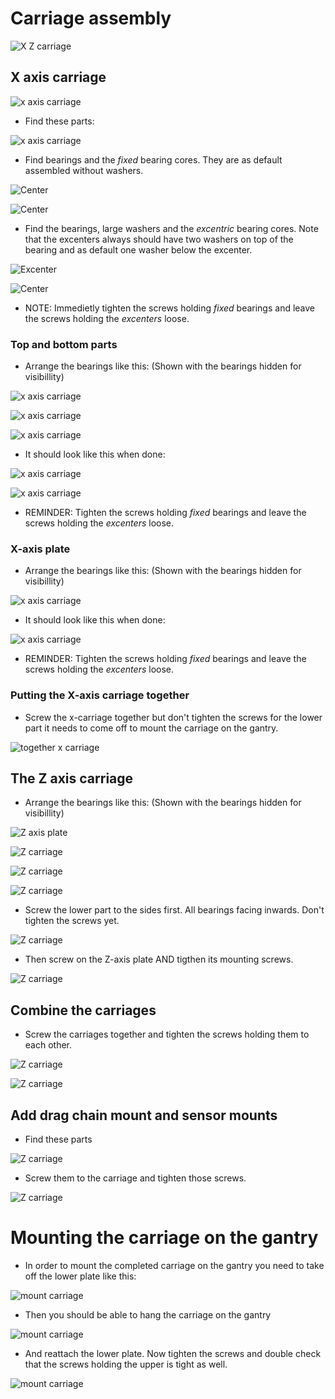 # Carriage assembly

![X Z carriage](./img/assembly/x_z_carriage.JPG)

## X axis carriage

![x axis carriage](./img/assembly/x_axis_plate.JPG)

* Find these parts:

![x axis carriage](./img/assembly/x_axis_plate_exploded.JPG)

* Find bearings and the *fixed* bearing cores. They are as default assembled without washers.

![Center](./img/assembly/center_exploded.JPG)

![Center](./img/assembly/center.JPG)

* Find the bearings, large washers and the *excentric* bearing cores. Note that the excenters always should have two washers on top of the bearing and as default one washer below the excenter. 

![Excenter](./img/assembly/excenter_exploded.JPG)

![Center](./img/assembly/excenter.JPG)

* NOTE: Immedietly tighten the screws holding *fixed* bearings and leave the screws holding the *excenters* loose.

### Top and bottom parts

*  Arrange the bearings like this: (Shown with the bearings hidden for visibillity)

![x axis carriage](./img/assembly/x_carriage_bottom_hidden.JPG)

![x axis carriage](./img/assembly/x_carriage_top_hidden.JPG)

![x axis carriage](./img/assembly/fixed_core_hole.jpg)

* It should look like this when done:

![x axis carriage](./img/assembly/x_carriage_bottom.JPG)

![x axis carriage](./img/assembly/x_carriage_top.JPG)

* REMINDER: Tighten the screws holding *fixed* bearings and leave the screws holding the *excenters* loose.

### X-axis plate
*  Arrange the bearings like this: (Shown with the bearings hidden for visibillity)

![x axis carriage](./img/assembly/x_axis_plate_cores_hidden.JPG)

* It should look like this when done:

![x axis carriage](./img/assembly/x_axis_plate_cores.JPG)

* REMINDER: Tighten the screws holding *fixed* bearings and leave the screws holding the *excenters* loose.

### Putting the X-axis carriage together

* Screw the x-carriage together but don't tighten the screws for the lower part it needs to come off to mount the carriage on the gantry.

![together x carriage](./img/assembly/x_carriage_together.JPG)

## The Z axis carriage

*  Arrange the bearings like this: (Shown with the bearings hidden for visibillity)

![Z axis plate](./img/assembly/z_carriage_top_hidden.JPG)

![Z carriage](./img/assembly/z_carriage_bottom_hidden.JPG)

![Z carriage](./img/assembly/z-carriage_vertical1_hidden.JPG)

![Z carriage](./img/assembly/z-carriage_vertical2_hidden.JPG)

* Screw the lower part to the sides first. All bearings facing inwards. Don't tighten the screws yet.

![Z carriage](./img/assembly/z_carriage_lower_first.JPG)

* Then screw on the Z-axis plate AND tigthen its mounting screws.

![Z carriage](./img/assembly/z_axis_plate_to_z_carriage.JPG)

## Combine the carriages

* Screw the carriages together and tighten the screws holding them to each other.

![Z carriage](./img/assembly/assembly_carriages1.JPG)

![Z carriage](./img/assembly/assembly_carriages2.JPG)

## Add drag chain mount and sensor mounts

* Find these parts

![Z carriage](./img/assembly/carriage_loose_parts1.JPG)

* Screw them to the carriage and tighten those screws.

![Z carriage](./img/assembly/carriage_loose_parts2.JPG)

# Mounting the carriage on the gantry

* In order to mount the completed carriage on the gantry you need to take off the lower plate like this:

![mount carriage](./img/assembly/dismount_lower_x.JPG)

* Then you should be able to hang the carriage on the gantry

![mount carriage](./img/assembly/mont_xz_carriage.JPG)

* And reattach the lower plate. Now tighten the screws and double check that the screws holding the upper is tight as well.

![mount carriage](./img/assembly/mounted_carriage.JPG)






